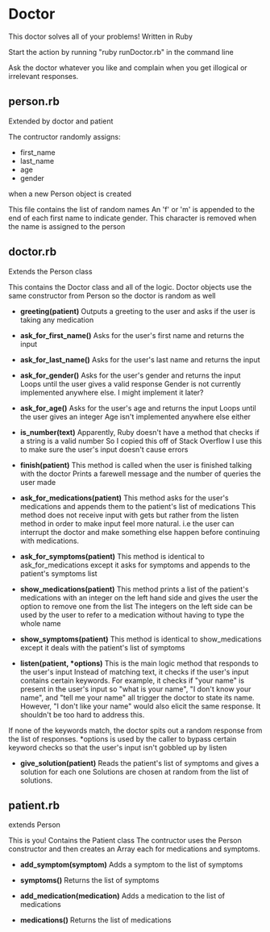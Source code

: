 # Doctor
This doctor solves all of your problems! Written in Ruby

Start the action by running "ruby runDoctor.rb" in the command line

Ask the doctor whatever you like and complain when you get illogical or irrelevant responses.

## person.rb
Extended by doctor and patient

The contructor randomly assigns:
- first_name
- last_name
- age
- gender

when a new Person object is created

This file contains the list of random names
An 'f' or 'm' is appended to the end of each first name to indicate gender.
This character is removed when the name is assigned to the person

## doctor.rb
Extends the Person class

This contains the Doctor class and all of the logic.
Doctor objects use the same constructor from Person so the doctor is random as well

- **greeting(patient)**
Outputs a greeting to the user and asks if the user is taking any medication

- **ask_for_first_name()**
Asks for the user's first name and returns the input

- **ask_for_last_name()**
Asks for the user's last name and returns the input

- **ask_for_gender()**
Asks for the user's gender and returns the input
Loops until the user gives a valid response
Gender is not currently implemented anywhere else. I might implement it later?

- **ask_for_age()**
Asks for the user's age and returns the input
Loops until the user gives an integer
Age isn't implemented anywhere else either

- **is_number(text)**
Apparently, Ruby doesn't have a method that checks if a string is a valid number
So I copied this off of Stack Overflow
I use this to make sure the user's input doesn't cause errors

- **finish(patient)**
This method is called when the user is finished talking with the doctor
Prints a farewell message and the number of queries the user made

- **ask_for_medications(patient)**
This method asks for the user's medications and appends them to the patient's list of medications
This method does not receive input with gets but rather from the listen method in order to make
input feel more natural. i.e the user can interrupt the doctor and make something else happen
before continuing with medications.

- **ask_for_symptoms(patient)**
This method is identical to ask_for_medications except it asks for symptoms and appends
to the patient's symptoms list

- **show_medications(patient)**
This method prints a list of the patient's medications with an integer on the left hand side
and gives the user the option to remove one from the list
The integers on the left side can be used by the user to refer to a medication without having to type the whole name

- **show_symptoms(patient)**
This method is identical to show_medications except it deals with the patient's list of symptoms

- **listen(patient, \*options)**
This is the main logic method that responds to the user's input
Instead of matching text, it checks if the user's input contains certain keywords.
For example, it checks if "your name" is present in the user's input so "what is your name",
"I don't know your name", and "tell me your name" all trigger the doctor to state its name.
However, "I don't like your name" would also elicit the same response.
It shouldn't be too hard to address this.

If none of the keywords match, the doctor spits out a random response from the list of responses.
\*options is used by the caller to bypass certain keyword checks so that the user's input isn't gobbled up by listen

- **give_solution(patient)**
Reads the patient's list of symptoms and gives a solution for each one
Solutions are chosen at random from the list of solutions.

## patient.rb
extends Person

This is you!
Contains the Patient class
The contructor uses the Person constructor and then creates an Array each for medications and symptoms.

- **add_symptom(symptom)**
Adds a symptom to the list of symptoms

- **symptoms()**
Returns the list of symptoms

- **add_medication(medication)**
Adds a medication to the list of medications

- **medications()**
Returns the list of medications
